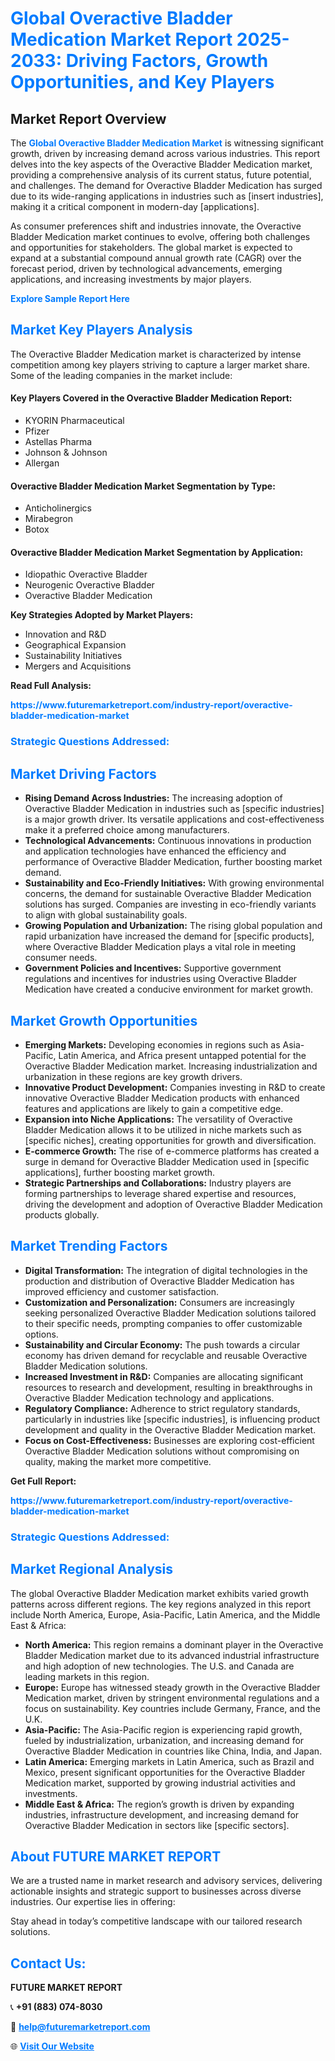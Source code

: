 <h1 style="color: #007BFF;">Global Overactive Bladder Medication Market Report 2025-2033: Driving Factors, Growth Opportunities, and Key Players</h1>

<section id="overview">
<h2>Market Report Overview</h2>
<p>The <a href="https://www.futuremarketreport.com/industry-report/overactive-bladder-medication-market" style="color: #007BFF; text-decoration: none;"><strong>Global Overactive Bladder Medication Market</strong></a> is witnessing significant growth, driven by increasing demand across various industries. This report delves into the key aspects of the Overactive Bladder Medication market, providing a comprehensive analysis of its current status, future potential, and challenges. The demand for Overactive Bladder Medication has surged due to its wide-ranging applications in industries such as [insert industries], making it a critical component in modern-day [applications].</p>
<p>As consumer preferences shift and industries innovate, the Overactive Bladder Medication market continues to evolve, offering both challenges and opportunities for stakeholders. The global market is expected to expand at a substantial compound annual growth rate (CAGR) over the forecast period, driven by technological advancements, emerging applications, and increasing investments by major players.</p>
</section>

<section id="overview">
<p><a href="https://www.futuremarketreport.com/request-sample/reportId=125717" style="color: #007BFF; text-decoration: none;"><strong>Explore Sample Report Here</strong></a></p>
</section>

<section id="key-players">
<h2 style="color: #007BFF;">Market Key Players Analysis</h2>
<p>The Overactive Bladder Medication market is characterized by intense competition among key players striving to capture a larger market share. Some of the leading companies in the market include:</p>
<h4>Key Players Covered in the Overactive Bladder Medication Report:</h4>
<ul><li>KYORIN Pharmaceutical</li><li>Pfizer</li><li>Astellas Pharma</li><li>Johnson &amp; Johnson</li><li>Allergan</li></ul>
<h4>Overactive Bladder Medication Market Segmentation by Type:</h4>
<ul><li>Anticholinergics</li><li>Mirabegron</li><li>Botox</li></ul>

<h4>Overactive Bladder Medication Market Segmentation by Application:</h4>
<ul><li>Idiopathic Overactive Bladder</li><li>Neurogenic Overactive Bladder</li><li>Overactive Bladder Medication</li></ul>
<p><strong>Key Strategies Adopted by Market Players:</strong></p>
<ul>
<li>Innovation and R&D</li>
<li>Geographical Expansion</li>
<li>Sustainability Initiatives</li>
<li>Mergers and Acquisitions</li>
</ul>
</section>

<section>
<p><strong>Read Full Analysis: </strong></p><a href="https://www.futuremarketreport.com/industry-report/overactive-bladder-medication-market" style="color: #007BFF; text-decoration: none;"><strong>https://www.futuremarketreport.com/industry-report/overactive-bladder-medication-market</strong></a>
<h3 style="color: #007BFF;">Strategic Questions Addressed:</h3>
</section>

<section id="driving-factors">
<h2 style="color: #007BFF;">Market Driving Factors</h2>
<ul>
<li><strong>Rising Demand Across Industries:</strong> The increasing adoption of Overactive Bladder Medication in industries such as [specific industries] is a major growth driver. Its versatile applications and cost-effectiveness make it a preferred choice among manufacturers.</li>
<li><strong>Technological Advancements:</strong> Continuous innovations in production and application technologies have enhanced the efficiency and performance of Overactive Bladder Medication, further boosting market demand.</li>
<li><strong>Sustainability and Eco-Friendly Initiatives:</strong> With growing environmental concerns, the demand for sustainable Overactive Bladder Medication solutions has surged. Companies are investing in eco-friendly variants to align with global sustainability goals.</li>
<li><strong>Growing Population and Urbanization:</strong> The rising global population and rapid urbanization have increased the demand for [specific products], where Overactive Bladder Medication plays a vital role in meeting consumer needs.</li>
<li><strong>Government Policies and Incentives:</strong> Supportive government regulations and incentives for industries using Overactive Bladder Medication have created a conducive environment for market growth.</li>
</ul>
</section>

<section id="growth-opportunities">
<h2 style="color: #007BFF;">Market Growth Opportunities</h2>
<ul>
<li><strong>Emerging Markets:</strong> Developing economies in regions such as Asia-Pacific, Latin America, and Africa present untapped potential for the Overactive Bladder Medication market. Increasing industrialization and urbanization in these regions are key growth drivers.</li>
<li><strong>Innovative Product Development:</strong> Companies investing in R&D to create innovative Overactive Bladder Medication products with enhanced features and applications are likely to gain a competitive edge.</li>
<li><strong>Expansion into Niche Applications:</strong> The versatility of Overactive Bladder Medication allows it to be utilized in niche markets such as [specific niches], creating opportunities for growth and diversification.</li>
<li><strong>E-commerce Growth:</strong> The rise of e-commerce platforms has created a surge in demand for Overactive Bladder Medication used in [specific applications], further boosting market growth.</li>
<li><strong>Strategic Partnerships and Collaborations:</strong> Industry players are forming partnerships to leverage shared expertise and resources, driving the development and adoption of Overactive Bladder Medication products globally.</li>
</ul>
</section>

<section id="trending-factors">
<h2 style="color: #007BFF;">Market Trending Factors</h2>
<ul>
<li><strong>Digital Transformation:</strong> The integration of digital technologies in the production and distribution of Overactive Bladder Medication has improved efficiency and customer satisfaction.</li>
<li><strong>Customization and Personalization:</strong> Consumers are increasingly seeking personalized Overactive Bladder Medication solutions tailored to their specific needs, prompting companies to offer customizable options.</li>
<li><strong>Sustainability and Circular Economy:</strong> The push towards a circular economy has driven demand for recyclable and reusable Overactive Bladder Medication solutions.</li>
<li><strong>Increased Investment in R&D:</strong> Companies are allocating significant resources to research and development, resulting in breakthroughs in Overactive Bladder Medication technology and applications.</li>
<li><strong>Regulatory Compliance:</strong> Adherence to strict regulatory standards, particularly in industries like [specific industries], is influencing product development and quality in the Overactive Bladder Medication market.</li>
<li><strong>Focus on Cost-Effectiveness:</strong> Businesses are exploring cost-efficient Overactive Bladder Medication solutions without compromising on quality, making the market more competitive.</li>
</ul>
</section>

<section>
<p><strong>Get Full Report: </strong></p><a href="https://www.futuremarketreport.com/industry-report/overactive-bladder-medication-market" style="color: #007BFF; text-decoration: none;"><strong>https://www.futuremarketreport.com/industry-report/overactive-bladder-medication-market</strong></a>
<h3 style="color: #007BFF;">Strategic Questions Addressed:</h3>
</section>


<section id="regional-analysis">
<h2 style="color: #007BFF;">Market Regional Analysis</h2>
<p>The global Overactive Bladder Medication market exhibits varied growth patterns across different regions. The key regions analyzed in this report include North America, Europe, Asia-Pacific, Latin America, and the Middle East & Africa:</p>
<ul>
<li><strong>North America:</strong> This region remains a dominant player in the Overactive Bladder Medication market due to its advanced industrial infrastructure and high adoption of new technologies. The U.S. and Canada are leading markets in this region.</li>
<li><strong>Europe:</strong> Europe has witnessed steady growth in the Overactive Bladder Medication market, driven by stringent environmental regulations and a focus on sustainability. Key countries include Germany, France, and the U.K.</li>
<li><strong>Asia-Pacific:</strong> The Asia-Pacific region is experiencing rapid growth, fueled by industrialization, urbanization, and increasing demand for Overactive Bladder Medication in countries like China, India, and Japan.</li>
<li><strong>Latin America:</strong> Emerging markets in Latin America, such as Brazil and Mexico, present significant opportunities for the Overactive Bladder Medication market, supported by growing industrial activities and investments.</li>
<li><strong>Middle East & Africa:</strong> The region’s growth is driven by expanding industries, infrastructure development, and increasing demand for Overactive Bladder Medication in sectors like [specific sectors].</li>
</ul>
</section>

<footer>
<h2 style="color: #007BFF;">About FUTURE MARKET REPORT</h2>
<p>We are a trusted name in market research and advisory services, delivering actionable insights and strategic support to businesses across diverse industries. Our expertise lies in offering:</p>

<p>Stay ahead in today’s competitive landscape with our tailored research solutions.</p>

<h2 style="color: #007BFF;">Contact Us:</h2>
<p><strong>FUTURE MARKET REPORT</strong></p>
<p>📞 <strong>+91 (883) 074-8030</strong></p>
<p>📧 <strong><a href="mailto:help@futuremarketreport.com" style="color: #007BFF;">help@futuremarketreport.com</a></strong></p>
<p>🌐 <strong><a href="https://www.futuremarketreport.com/" style="color: #007BFF;">Visit Our Website</a></strong></p>
</footer>
